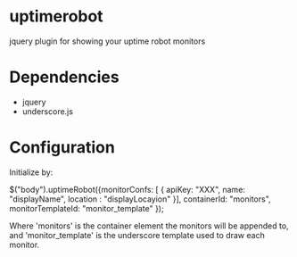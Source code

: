 uptimerobot
===========

jquery plugin for showing your uptime robot monitors

Dependencies
===========
* jquery
* underscore.js

Configuration
===========

Initialize by:


$("body").uptimeRobot({monitorConfs: [
    {
     	apiKey: "XXX",
        name: "displayName",
        location : "displayLocayion"
    }],
    containerId: "monitors",
    monitorTemplateId: "monitor_template"
});

Where 'monitors' is the container element the monitors will be appended to, and 'monitor_template' is the underscore template used to draw each monitor.

